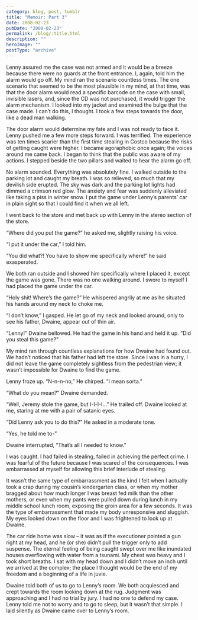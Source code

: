 ```yaml
---
category: blog, post, tumblr
title: "Memoir: Part 3"
date: 2008-02-23
pubDate: "2008-02-23"
permalink: /blog/:title.html
description: ""
heroImage: ""
postType: "archive"
---
```


Lenny assured me the case was not armed and it would be a breeze because there were no guards at the front entrance. I, again, told him the alarm would go off. My mind ran the scenario countless times. The one scenario that seemed to be the most plausible in my mind, at that time, was that the door alarm would read a specific barcode on the case with small, invisible lasers, and, since the CD was not purchased, it would trigger the alarm mechanism. I looked into my jacket and examined the bulge that the case made. I can’t do this, I thought. I took a few steps towards the door, like a dead man walking.

The door alarm would determine my fate and I was not ready to face it. Lenny pushed me a few more steps forward. I was terrified. The experience was ten times scarier than the first time stealing in Costco because the risks of getting caught were higher. I became agoraphobic once again; the voices around me came back. I began to think that the public was aware of my actions. I stepped beside the two pillars and waited to hear the alarm go off.

No alarm sounded. Everything was absolutely fine. I walked outside to the parking lot and caught my breath. I was so relieved, so much that my devilish side erupted. The sky was dark and the parking lot lights had dimmed a crimson red glow. The anxiety and fear was suddenly alleviated like taking a piss in winter snow. I put the game under Lenny’s parents’ car in plain sight so that I could find it when we all left.

I went back to the store and met back up with Lenny in the stereo section of the store.

“Where did you put the game?” he asked me, slightly raising his voice.

“I put it under the car,” I told him.

“You did what?! You have to show me specifically where!” he said exasperated.

We both ran outside and I showed him specifically where I placed it, except the game was gone. There was no one walking around. I swore to myself I had placed the game under the car.

“Holy shit! Where’s the game?” He whispered angrily at me as he situated his hands around my neck to choke me.

“I don’t know,” I gasped. He let go of my neck and looked around, only to see his father, Dwaine, appear out of thin air.

“Lenny!” Dwaine bellowed. He had the game in his hand and held it up. “Did you steal this game?”

My mind ran through countless explanations for how Dwaine had found out. We hadn’t noticed that his father had left the store. Since I was in a hurry, I did not leave the game completely sightless from the pedestrian view; it wasn’t impossible for Dwaine to find the game.

Lenny froze up. “N-n-n-no,” He chirped. “I mean sorta.”

“What do you mean?” Dwaine demanded.

“Well, Jeremy stole the game, but I-I-I-I…” He trailed off. Dwaine looked at me, staring at me with a pair of satanic eyes.

“Did Lenny ask you to do this?” He asked in a moderate tone.

“Yes, he told me to-”

Dwaine interrupted, “That’s all I needed to know.”

I was caught. I had failed in stealing, failed in achieving the perfect crime. I was fearful of the future because I was scared of the consequences. I was embarrassed at myself for allowing this brief interlude of stealing.

It wasn’t the same type of embarrassment as the kind I felt when I actually took a crap during my cousin’s kindergarten class, or when my mother bragged about how much longer I was breast fed milk than the other mothers, or even when my pants were pulled down during lunch in my middle school lunch room, exposing the groin area for a few seconds. It was the type of embarrassment that made my body unresponsive and sluggish. My eyes looked down on the floor and I was frightened to look up at Dwaine.

The car ride home was slow – it was as if the executioner pointed a gun right at my head, and he (or she) didn’t pull the trigger only to add suspense. The eternal feeling of being caught swept over me like inundated houses overflowing with water from a tsunami. My chest was heavy and I took short breaths. I sat with my head down and I didn’t move an inch until we arrived at the complex; the place I thought would be the end of my freedom and a beginning of a life in juvie.

Dwaine told both of us to go to Lenny’s room. We both acquiesced and crept towards the room looking down at the rug. Judgment was approaching and I had no trial by jury. I had no one to defend my case. Lenny told me not to worry and to go to sleep, but it wasn’t that simple. I laid silently as Dwaine came over to Lenny’s room.
